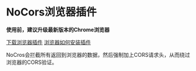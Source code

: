# NoCors浏览器插件

**使用前，建议升级最新版本的Chrome浏览器**


[下载浏览器插件](http://ssss "下载浏览器插件")
[浏览器如何安装插件](https://www.chromedownloads.net/chromenews/457.html "如何安装插件")

NoCros会拦截所有返回到浏览器的数据，然后强制加上CORS请求头，从而绕过浏览器的CORS验证。

